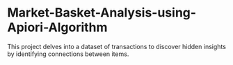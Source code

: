 # Market-Basket-Analysis-using-Apiori-Algorithm
This project delves into a dataset of transactions to discover hidden insights by identifying connections between items.
